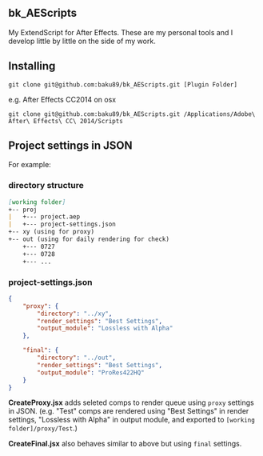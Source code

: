 bk_AEScripts
-----

My ExtendScript for After Effects.
These are my personal tools and I develop little by little on the side of my work. 

## Installing

```
git clone git@github.com:baku89/bk_AEScripts.git [Plugin Folder]
```

e.g. After Effects CC2014 on osx
```
git clone git@github.com:baku89/bk_AEScripts.git /Applications/Adobe\ After\ Effects\ CC\ 2014/Scripts
```


## Project settings in JSON

For example:

### directory structure
```md
[working folder]
+-- proj
|   +--- project.aep
|   +--- project-settings.json
+-- xy (using for proxy)
+-- out (using for daily rendering for check)
    +--- 0727
    +--- 0728
    +--- ...
```

### project-settings.json
```json
{
	"proxy": {
		"directory": "../xy",
		"render_settings": "Best Settings",
		"output_module": "Lossless with Alpha"
	},

	"final": {
		"directory": "../out",
		"render_settings": "Best Settings",
		"output_module": "ProRes422HQ"
	}
}
```

**CreateProxy.jsx** adds seleted comps to render queue using `proxy` settings in JSON. (e.g. "Test" comps are rendered using  "Best Settings" in render settings, "Lossless with Alpha" in output module, and exported to `[working folder]/proxy/Test`.)

**CreateFinal.jsx** also behaves similar to above but using `final` settings.

